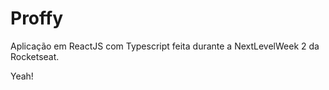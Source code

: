 # Proffy

Aplicação em ReactJS com Typescript feita durante a NextLevelWeek 2 da Rocketseat.

Yeah!
